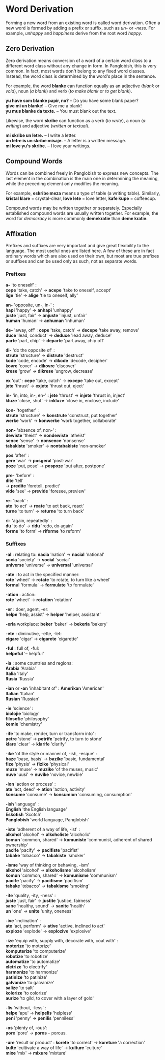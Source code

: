 # Word Derivation

Forming a new word from an existing word is called word derivation.
Often a new word is formed by adding a prefix or suffix, such as _un-_ or _-ness_.
For example, _unhappy_ and _happiness_ derive from the root word _happy_.

## Zero Derivation

Zero derivation means conversion of a word of a certain word class to a different word class without any change in form.
In Panglobish, this is very common.
In fact, most words don't belong to any fixed word classes.
Instead, the word class is determined by the word's place in the sentence.

For example, the word **blanke** can function equally as an adjective (_blank_ or _void_), noun (_a blank_) and verb (_to make blank_ or _to get blank_).

**yu have som blanke papir, no?**
– Do you have some blank paper?  
**give mi un blanke!**
– Give me a blank!  
**yu mus blanke da texte.**
– You must blank out the text.

Likewise, the word **skribe** can function as a verb (_to write_), a noun (_a writing_) and adjective (_written_ or _textual_).

**mi skribe un letre.**
– I write a letter.  
**un letre is un skribe misaje.**
– A letter is a written message.  
**mi love yu's skribe.**
– I love your writings.


## Compound Words

Words can be combined freely in Panglobish to express new concepts.
The last element in the combination is the main one in determining the meaning,
while the preceding element only modifies the meaning.

For example, **eskribe meza** means a type of table (a writing table).
Similarly,
**kristal klare**
= crystal-clear,
**love lete**
= love letter,
**kafe kupe**
= coffeecup.

Compound words may be written together or separately.
Especially established compound words are usually written together.
For example, the word for _democracy_ is more commonly **demekratie** than **deme kratie**.


## Affixation

Prefixes and suffixes are very important and give great flexibility to the language.
The most useful ones are listed here.
A few of these are in fact ordinary words which are also used on their own,
but most are true prefixes or suffixes and can be used only as such, not as separate words.

### Prefixes

**a-**
'to oneself' :  
**cepe**
'take, catch'
→ **acepe**
'take to oneself, accept'  
**lige**
'tie'
→ **alige**
'tie to oneself, ally'

**an-**
'opposite, un-, in-' :  
**hapi**
'happy'
→ **anhapi**
'unhappy'  
**juste**
'just, fair'
→ **anjuste**
'injust, unfair'  
**human**
'human'
→ **anhuman**
'inhuman'

**de-**
'away, off' :
**cepe**
'take, catch'
→ **decepe**
'take away, remove'  
**duce**
'lead, conduct'
→ **deduce**
'lead away, deduce'  
**parte**
'part, chip'
→ **departe**
'part away, chip off'

**di-**
'do the opposite of' :  
**strute**
'structure'
→ **distrute**
'destruct'  
**kode**
'code, encode'
→ **dikode**
'decode, decipher'  
**kovre**
'cover'
→ **dikovre**
'discover'  
**krese**
'grow'
→ **dikrese**
'ungrow, decrease'

**ex**
'out' :
**cepe**
'take, catch'
→ **excepe**
'take out, except'  
**jete**
'thrust'
→ **exjete**
'thrust out, eject'

**in-**
'in, into, in-, en-' :
**jete**
'thrust'
→ **injete**
'thrust in, inject'  
**kluze**
'close, shut'
→ **inkluze**
'close in, enclose, include'

**kon-**
'together' :  
**strute**
'structure'
→ **konstrute**
'construct, put together'  
**werke**
'work'
→ **konwerke**
'work together, collaborate'

**non-**
'absence of, non-' :  
**dewiste**
'theist'
→ **nondewiste**
'atheist'  
**sence**
'sense'
→ **nonsence**
'nonsense'  
**tabakiste**
'smoker'
→ **nontabakiste**
'non-smoker'  

**pos**
'after' :  
**gere**
'war'
→ **posgeral**
'post-war'  
**poze**
'put, pose'
→ **pospoze**
'put after, postpone'

**pre-**
'before' :  
**dite**
'tell'  
→ **predite**
'foretell, predict'  
**vide**
'see'
→ **previde**
'foresee, preview'

**re-**
'back' :  
**ate**
'to act'
→ **reate**
'to act back, react'  
**turne**
'to turn'
→ **returne**
'to turn back'

**ri-**
'again, repeatedly' :  
**du**
'to do'
→ **ridu**
'redo, do again'  
**forme**
'to form'
→ **riforme**
'to reform'

### Suffixes

**-al** :
relating to:
**nacia**
'nation'
→ **nacial**
'national'  
**socia**
'society'
→ **social**
'social'  
**universe**
'universe'
→ **universal**
'universal'

**-ate** :
to act in the specified manner:  
**rote**
'wheel'
→ **rotate**
'to rotate, to turn like a wheel'  
**formul**
'formula'
→ **formulate**
'to formulate'

**-ation** :
action:  
**rote**
'wheel'
→ **rotation**
'rotation'


**-er** :
doer, agent, -er:  
**helpe**
'help, assist'
→ **helper**
'helper, assistant'

**-eria**
workplace:
**beker**
'baker'
→ **bekeria**
'bakery'

**-ete** :
diminutive, -ette, -let:  
**cigare**
'cigar'
→ **cigarete**
'cigarette'

**-ful** :
full of, -ful:  
**helpeful**
'– helpful'

**-ia** :
some countries and regions:  
**Arabia**
'Arabia'  
**Italia**
'Italy'  
**Rusia**
'Russia'

**-ian** or **-an**
'inhabitant of' :
**Amerikan**
'American'  
**Italian**
'Italian'  
**Rusian**
'Russian'

**-ie**
'science' :  
**biolojie**
'biology'  
**filosofie**
'philosophy'  
**kemie**
'chemistry'

**-ife**
'to make, render, turn or transform into' :  
**petre**
'stone'
→ **petrife**
'petrify, to turn to stone'  
**klare**
'clear'
→ **klarife**
'clarify'

**-ike**
'of the style or manner of, -ish, -esque' :  
**baze**
'base, basis'
→ **bazike**
'basic, fundamental'  
**fize**
'physis'
→ **fizike**
'physical'  
**muze**
'muse'
→ **muzike**
'of the muses, music'  
**nuve**
'uusi'
→ **nuvike**
'novice, newbie'

**-ion**
'action or process' :  
**ate**
'act, deed'
→ **ation**
'action, activity'  
**konsume**
'consume'
→ **konsumion**
'consuming, consumption'

**-ish**
'language' :  
**English**
'the English language'  
**Eskotish**
'Scotch'  
**Panglobish**
'world language, Panglobish'

**-iste**
'adherent of a way of life, -ist' :  
**alkohol**
'alcohol'
→ **alkoholiste**
'alcoholic'  
**komun**
'common, shared'
→ **komuniste**
'communist, adherent of shared ownership'  
**pacife**
'pacify'
→ **pacifiste**
'pacifist'  
**tabake**
'tobacco'
→ **tabakiste**
'smoker'

**-isme**
'way of thinking or behaving, -ism'  
**alkohol**
'alcohol'
→ **alkoholisme**
'alcoholism'  
**komun**
'common, shared'
→ **komunisme**
'communism'  
**pacife**
'pacify'
→ **pacifisme**
'pacifism'  
**tabake**
'tobacco'
→ **tabakisme**
'smoking'

**-ite**
'quality, -ity, -ness' :  
**juste**
'just, fair'
→ **justite**
'justice, fairness'  
**sane**
'healthy, sound'
→ **sanite**
'health'  
**un**
'one'
→ **unite**
'unity, oneness'

**-ive**
'inclination' :  
**ate**
'act, perform'
→ **ative**
'active, inclined to act'  
**exploze**
'explode'
→ **explozive**
'explosive'

**-ize**
'equip with, supply with, decorate with, coat with' :  
**moterize**
'to motorize'  
**komputerize**
'to computerize'  
**robotize**
'to robotize'  
**automatize**
'to automatize'  
**eletrize**
'to electrify'  
**harmonize**
'to harmonize'  
**patinize**
'to patinize'   
**galvanize**
'to galvanize'  
**salize**
'to salt'  
**kolorize**
'to colorize'  
**aurize**
'to gild, to cover with a layer of gold'

**-lis**
'without, -less' :  
**helpe**
'apu'
→ **helpelis**
'helpless'  
**peni**
'penny'
→ **penilis**
'penniless'

**-os**
'plenty of, -ous':  
**pore**
'pore'
→ **poros**
– porous.

**-ure**
'result or product' :
**korete**
'to correct'
→ **koreture**
'a correction'  
**kulte**
'cultivate a way of life'
→ **kulture**
'culture'  
**mixe**
'mix'
→ **mixure**
'mixture'

